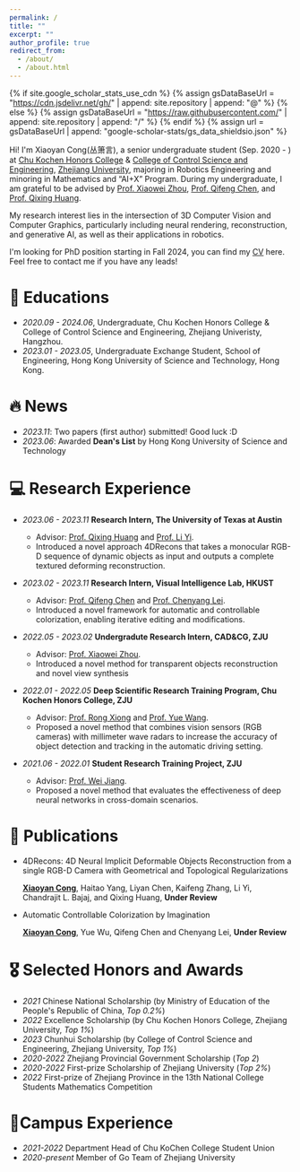 ```yaml
---
permalink: /
title: ""
excerpt: ""
author_profile: true
redirect_from: 
  - /about/
  - /about.html
---
```


{% if site.google_scholar_stats_use_cdn %}
{% assign gsDataBaseUrl = "https://cdn.jsdelivr.net/gh/" | append: site.repository | append: "@" %}
{% else %}
{% assign gsDataBaseUrl = "https://raw.githubusercontent.com/" | append: site.repository | append: "/" %}
{% endif %}
{% assign url = gsDataBaseUrl | append: "google-scholar-stats/gs_data_shieldsio.json" %}

<span class='anchor' id='about-me'></span>

Hi! I'm Xiaoyan Cong(丛箫言), a senior undergraduate student (Sep. 2020 - ) at [Chu Kochen Honors College](http://ckc.zju.edu.cn/ckcen/_t1906/wbout/list.psp) & [College of Control Science and Engineering](http://www.cse.zju.edu.cn/cseenglish/main.htm), [Zhejiang University](https://www.zju.edu.cn/english/), majoring in Robotics Engineering and minoring in Mathematics and “AI+X” Program. During my undergraduate, I am grateful to be advised by [Prof. Xiaowei Zhou](https://www.xzhou.me/), [Prof. Qifeng Chen](https://cqf.io/), and [Prof. Qixing Huang](https://www.cs.utexas.edu/~huangqx/). 

My research interest lies in the intersection of 3D Computer Vision and
Computer Graphics, particularly including neural rendering, reconstruction, and generative AI, as well as their applications in robotics.

I'm looking for PhD position starting in Fall 2024, you can find my [CV](https://github.com/xy-cong/xy-cong.github.io/raw/main/docs/CV.pdf) here. Feel free to contact me if you have any leads!

# 📖 Educations

- *2020.09 - 2024.06*, Undergraduate, Chu Kochen Honors College & College of Control Science and Engineering, Zhejiang Univeristy, Hangzhou. 
- *2023.01 - 2023.05*, Undergraduate Exchange Student, School of Engineering, Hong Kong University of Science and Technology, Hong Kong. 


# 🔥 News
- *2023.11*: Two papers (first author) submitted! Good luck :D
- *2023.06*: Awarded **Dean's List** by Hong Kong University of Science and Technology

# 💻 Research Experience
- *2023.06 - 2023.11* **Research Intern, The University of Texas at Austin**

   - Advisor: [Prof. Qixing Huang](https://www.cs.utexas.edu/~huangqx/) and [Prof. Li Yi](https://ericyi.github.io/).
   - Introduced a novel approach 4DRecons that takes a monocular RGB-D sequence of dynamic objects as input and outputs a complete textured deforming reconstruction.

- *2023.02 - 2023.11* **Research Intern, Visual Intelligence Lab, HKUST**

   - Advisor: [Prof. Qifeng Chen](https://cqf.io/) and [Prof. Chenyang Lei](https://chenyanglei.github.io/).
   - Introduced a novel framework for automatic and controllable colorization, enabling iterative editing and modifications.

- *2022.05 - 2023.02* **Undergradute Research Intern, CAD&CG, ZJU**

   - Advisor: [Prof. Xiaowei Zhou](http://xzhou.me/).
   - Introduced a novel method for transparent objects reconstruction and novel view synthesis

- *2022.01 - 2022.05*  **Deep Scientific Research Training Program, Chu Kochen Honors College, ZJU**  

   - Advisor: [Prof. Rong Xiong](https://www.researchgate.net/profile/Rong-Xiong) and [Prof. Yue Wang](https://ywang-zju.github.io/). 
   - Proposed a novel method that combines vision sensors (RGB cameras) with millimeter wave radars to increase the accuracy of object detection and tracking in the automatic driving setting.

- *2021.06 - 2022.01*  **Student Research Training Project, ZJU** 
  
   - Advisor: [Prof. Wei Jiang](https://person.zju.edu.cn/en/jiangwei). 
   - Proposed a novel method that evaluates the effectiveness of deep neural networks in cross-domain scenarios.

# 📝 Publications 

<!-- <div class='paper-box'><div class='paper-box-image'><div><div class="badge">CVPR 2016</div><img src='images/500x300.png' alt="sym" width="100%"></div></div>
<div class='paper-box-text' markdown="1">

[Deep Residual Learning for Image Recognition](https://openaccess.thecvf.com/content_cvpr_2016/papers/He_Deep_Residual_Learning_CVPR_2016_paper.pdf)

**Kaiming He**, Xiangyu Zhang, Shaoqing Ren, Jian Sun

[**Project**](https://scholar.google.com/citations?view_op=view_citation&hl=zh-CN&user=DhtAFkwAAAAJ&citation_for_view=DhtAFkwAAAAJ:ALROH1vI_8AC) <strong><span class='show_paper_citations' data='DhtAFkwAAAAJ:ALROH1vI_8AC'></span></strong>
- Lorem ipsum dolor sit amet, consectetur adipiscing elit. Vivamus ornare aliquet ipsum, ac tempus justo dapibus sit amet. 
</div>
</div> -->

- 4DRecons: 4D Neural Implicit Deformable Objects Reconstruction from a single RGB-D Camera with Geometrical and Topological Regularizations 

  **<u>Xiaoyan Cong</u>**, Haitao Yang, Liyan Chen, Kaifeng Zhang, Li Yi, Chandrajit L. Bajaj, and Qixing Huang, **Under Review** 

- Automatic Controllable Colorization by Imagination 

  **<u>Xiaoyan Cong</u>**, Yue Wu, Qifeng Chen and Chenyang Lei, **Under Review** 

# 🎖 Selected Honors and Awards
- *2021* Chinese National Scholarship (by Ministry of Education of the People's Republic of China, *Top 0.2%*)
- *2022* Excellence Scholarship (by Chu Kochen Honors College, Zhejiang University, *Top 1%*)
- *2023* Chunhui Scholarship (by College of Control Science and Engineering, Zhejiang University, *Top 1%*)
- *2020-2022* Zhejiang Provincial Government Scholarship (*Top 2*)
- *2020-2022* First-prize Scholarship of Zhejiang University (*Top 2%*)
- *2022* First-prize of Zhejiang Province in the 13th National College Students Mathematics Competition

# 🏢Campus Experience

- *2021-2022* Department Head of Chu KoChen College Student Union
- *2020-present* Member of Go Team of Zhejiang University


  
